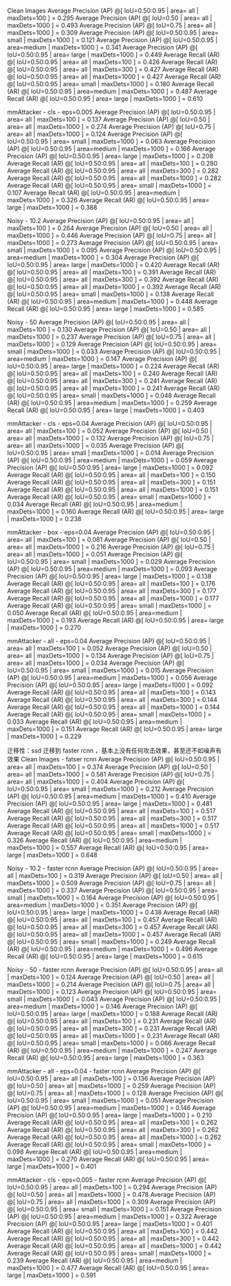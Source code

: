 Clean Images
 Average Precision  (AP) @[ IoU=0.50:0.95 | area=   all | maxDets=100 ] = 0.295
 Average Precision  (AP) @[ IoU=0.50      | area=   all | maxDets=1000 ] = 0.493
 Average Precision  (AP) @[ IoU=0.75      | area=   all | maxDets=1000 ] = 0.309
 Average Precision  (AP) @[ IoU=0.50:0.95 | area= small | maxDets=1000 ] = 0.121
 Average Precision  (AP) @[ IoU=0.50:0.95 | area=medium | maxDets=1000 ] = 0.341
 Average Precision  (AP) @[ IoU=0.50:0.95 | area= large | maxDets=1000 ] = 0.449
 Average Recall     (AR) @[ IoU=0.50:0.95 | area=   all | maxDets=100 ] = 0.426
 Average Recall     (AR) @[ IoU=0.50:0.95 | area=   all | maxDets=300 ] = 0.427
 Average Recall     (AR) @[ IoU=0.50:0.95 | area=   all | maxDets=1000 ] = 0.427
 Average Recall     (AR) @[ IoU=0.50:0.95 | area= small | maxDets=1000 ] = 0.180
 Average Recall     (AR) @[ IoU=0.50:0.95 | area=medium | maxDets=1000 ] = 0.487
 Average Recall     (AR) @[ IoU=0.50:0.95 | area= large | maxDets=1000 ] = 0.610

mmAttacker - cls - eps=0.005
 Average Precision  (AP) @[ IoU=0.50:0.95 | area=   all | maxDets=100 ] = 0.137
 Average Precision  (AP) @[ IoU=0.50      | area=   all | maxDets=1000 ] = 0.274
 Average Precision  (AP) @[ IoU=0.75      | area=   all | maxDets=1000 ] = 0.124
 Average Precision  (AP) @[ IoU=0.50:0.95 | area= small | maxDets=1000 ] = 0.063
 Average Precision  (AP) @[ IoU=0.50:0.95 | area=medium | maxDets=1000 ] = 0.166
 Average Precision  (AP) @[ IoU=0.50:0.95 | area= large | maxDets=1000 ] = 0.208
 Average Recall     (AR) @[ IoU=0.50:0.95 | area=   all | maxDets=100 ] = 0.280
 Average Recall     (AR) @[ IoU=0.50:0.95 | area=   all | maxDets=300 ] = 0.282
 Average Recall     (AR) @[ IoU=0.50:0.95 | area=   all | maxDets=1000 ] = 0.282
 Average Recall     (AR) @[ IoU=0.50:0.95 | area= small | maxDets=1000 ] = 0.107
 Average Recall     (AR) @[ IoU=0.50:0.95 | area=medium | maxDets=1000 ] = 0.326
 Average Recall     (AR) @[ IoU=0.50:0.95 | area= large | maxDets=1000 ] = 0.388

Noisy - 10.2
 Average Precision  (AP) @[ IoU=0.50:0.95 | area=   all | maxDets=100 ] = 0.264
 Average Precision  (AP) @[ IoU=0.50      | area=   all | maxDets=1000 ] = 0.446
 Average Precision  (AP) @[ IoU=0.75      | area=   all | maxDets=1000 ] = 0.273
 Average Precision  (AP) @[ IoU=0.50:0.95 | area= small | maxDets=1000 ] = 0.095
 Average Precision  (AP) @[ IoU=0.50:0.95 | area=medium | maxDets=1000 ] = 0.304
 Average Precision  (AP) @[ IoU=0.50:0.95 | area= large | maxDets=1000 ] = 0.420
 Average Recall     (AR) @[ IoU=0.50:0.95 | area=   all | maxDets=100 ] = 0.391
 Average Recall     (AR) @[ IoU=0.50:0.95 | area=   all | maxDets=300 ] = 0.392
 Average Recall     (AR) @[ IoU=0.50:0.95 | area=   all | maxDets=1000 ] = 0.392
 Average Recall     (AR) @[ IoU=0.50:0.95 | area= small | maxDets=1000 ] = 0.138
 Average Recall     (AR) @[ IoU=0.50:0.95 | area=medium | maxDets=1000 ] = 0.448
 Average Recall     (AR) @[ IoU=0.50:0.95 | area= large | maxDets=1000 ] = 0.585

Noisy - 50
 Average Precision  (AP) @[ IoU=0.50:0.95 | area=   all | maxDets=100 ] = 0.130
 Average Precision  (AP) @[ IoU=0.50      | area=   all | maxDets=1000 ] = 0.237
 Average Precision  (AP) @[ IoU=0.75      | area=   all | maxDets=1000 ] = 0.129
 Average Precision  (AP) @[ IoU=0.50:0.95 | area= small | maxDets=1000 ] = 0.033
 Average Precision  (AP) @[ IoU=0.50:0.95 | area=medium | maxDets=1000 ] = 0.147
 Average Precision  (AP) @[ IoU=0.50:0.95 | area= large | maxDets=1000 ] = 0.224
 Average Recall     (AR) @[ IoU=0.50:0.95 | area=   all | maxDets=100 ] = 0.240
 Average Recall     (AR) @[ IoU=0.50:0.95 | area=   all | maxDets=300 ] = 0.241
 Average Recall     (AR) @[ IoU=0.50:0.95 | area=   all | maxDets=1000 ] = 0.241
 Average Recall     (AR) @[ IoU=0.50:0.95 | area= small | maxDets=1000 ] = 0.048
 Average Recall     (AR) @[ IoU=0.50:0.95 | area=medium | maxDets=1000 ] = 0.259
 Average Recall     (AR) @[ IoU=0.50:0.95 | area= large | maxDets=1000 ] = 0.403
 
mmAttacker - cls - eps=0.04
 Average Precision  (AP) @[ IoU=0.50:0.95 | area=   all | maxDets=100 ] = 0.052
 Average Precision  (AP) @[ IoU=0.50      | area=   all | maxDets=1000 ] = 0.132
 Average Precision  (AP) @[ IoU=0.75      | area=   all | maxDets=1000 ] = 0.035
 Average Precision  (AP) @[ IoU=0.50:0.95 | area= small | maxDets=1000 ] = 0.014
 Average Precision  (AP) @[ IoU=0.50:0.95 | area=medium | maxDets=1000 ] = 0.059
 Average Precision  (AP) @[ IoU=0.50:0.95 | area= large | maxDets=1000 ] = 0.092
 Average Recall     (AR) @[ IoU=0.50:0.95 | area=   all | maxDets=100 ] = 0.150
 Average Recall     (AR) @[ IoU=0.50:0.95 | area=   all | maxDets=300 ] = 0.151
 Average Recall     (AR) @[ IoU=0.50:0.95 | area=   all | maxDets=1000 ] = 0.151
 Average Recall     (AR) @[ IoU=0.50:0.95 | area= small | maxDets=1000 ] = 0.034
 Average Recall     (AR) @[ IoU=0.50:0.95 | area=medium | maxDets=1000 ] = 0.160
 Average Recall     (AR) @[ IoU=0.50:0.95 | area= large | maxDets=1000 ] = 0.238

mmAttacker - box - eps=0.04
 Average Precision  (AP) @[ IoU=0.50:0.95 | area=   all | maxDets=100 ] = 0.081
 Average Precision  (AP) @[ IoU=0.50      | area=   all | maxDets=1000 ] = 0.216
 Average Precision  (AP) @[ IoU=0.75      | area=   all | maxDets=1000 ] = 0.051
 Average Precision  (AP) @[ IoU=0.50:0.95 | area= small | maxDets=1000 ] = 0.029
 Average Precision  (AP) @[ IoU=0.50:0.95 | area=medium | maxDets=1000 ] = 0.093
 Average Precision  (AP) @[ IoU=0.50:0.95 | area= large | maxDets=1000 ] = 0.138
 Average Recall     (AR) @[ IoU=0.50:0.95 | area=   all | maxDets=100 ] = 0.176
 Average Recall     (AR) @[ IoU=0.50:0.95 | area=   all | maxDets=300 ] = 0.177
 Average Recall     (AR) @[ IoU=0.50:0.95 | area=   all | maxDets=1000 ] = 0.177
 Average Recall     (AR) @[ IoU=0.50:0.95 | area= small | maxDets=1000 ] = 0.050
 Average Recall     (AR) @[ IoU=0.50:0.95 | area=medium | maxDets=1000 ] = 0.193
 Average Recall     (AR) @[ IoU=0.50:0.95 | area= large | maxDets=1000 ] = 0.270

mmAttacker - all - eps=0.04
 Average Precision  (AP) @[ IoU=0.50:0.95 | area=   all | maxDets=100 ] = 0.052
 Average Precision  (AP) @[ IoU=0.50      | area=   all | maxDets=1000 ] = 0.134
 Average Precision  (AP) @[ IoU=0.75      | area=   all | maxDets=1000 ] = 0.034
 Average Precision  (AP) @[ IoU=0.50:0.95 | area= small | maxDets=1000 ] = 0.015
 Average Precision  (AP) @[ IoU=0.50:0.95 | area=medium | maxDets=1000 ] = 0.056
 Average Precision  (AP) @[ IoU=0.50:0.95 | area= large | maxDets=1000 ] = 0.092
 Average Recall     (AR) @[ IoU=0.50:0.95 | area=   all | maxDets=100 ] = 0.143
 Average Recall     (AR) @[ IoU=0.50:0.95 | area=   all | maxDets=300 ] = 0.144
 Average Recall     (AR) @[ IoU=0.50:0.95 | area=   all | maxDets=1000 ] = 0.144
 Average Recall     (AR) @[ IoU=0.50:0.95 | area= small | maxDets=1000 ] = 0.033
 Average Recall     (AR) @[ IoU=0.50:0.95 | area=medium | maxDets=1000 ] = 0.151
 Average Recall     (AR) @[ IoU=0.50:0.95 | area= large | maxDets=1000 ] = 0.229

迁移性：ssd 迁移到 faster rcnn ，基本上没有任何攻击效果，甚至还不如噪声有效果
Clean Images - fatser rcnn
 Average Precision  (AP) @[ IoU=0.50:0.95 | area=   all | maxDets=100 ] = 0.374
 Average Precision  (AP) @[ IoU=0.50      | area=   all | maxDets=1000 ] = 0.581
 Average Precision  (AP) @[ IoU=0.75      | area=   all | maxDets=1000 ] = 0.404
 Average Precision  (AP) @[ IoU=0.50:0.95 | area= small | maxDets=1000 ] = 0.212
 Average Precision  (AP) @[ IoU=0.50:0.95 | area=medium | maxDets=1000 ] = 0.410
 Average Precision  (AP) @[ IoU=0.50:0.95 | area= large | maxDets=1000 ] = 0.481
 Average Recall     (AR) @[ IoU=0.50:0.95 | area=   all | maxDets=100 ] = 0.517
 Average Recall     (AR) @[ IoU=0.50:0.95 | area=   all | maxDets=300 ] = 0.517
 Average Recall     (AR) @[ IoU=0.50:0.95 | area=   all | maxDets=1000 ] = 0.517
 Average Recall     (AR) @[ IoU=0.50:0.95 | area= small | maxDets=1000 ] = 0.326
 Average Recall     (AR) @[ IoU=0.50:0.95 | area=medium | maxDets=1000 ] = 0.557
 Average Recall     (AR) @[ IoU=0.50:0.95 | area= large | maxDets=1000 ] = 0.648

Noisy - 10.2 - faster rcnn
 Average Precision  (AP) @[ IoU=0.50:0.95 | area=   all | maxDets=100 ] = 0.319
 Average Precision  (AP) @[ IoU=0.50      | area=   all | maxDets=1000 ] = 0.509
 Average Precision  (AP) @[ IoU=0.75      | area=   all | maxDets=1000 ] = 0.337
 Average Precision  (AP) @[ IoU=0.50:0.95 | area= small | maxDets=1000 ] = 0.164
 Average Precision  (AP) @[ IoU=0.50:0.95 | area=medium | maxDets=1000 ] = 0.351
 Average Precision  (AP) @[ IoU=0.50:0.95 | area= large | maxDets=1000 ] = 0.438
 Average Recall     (AR) @[ IoU=0.50:0.95 | area=   all | maxDets=100 ] = 0.457
 Average Recall     (AR) @[ IoU=0.50:0.95 | area=   all | maxDets=300 ] = 0.457
 Average Recall     (AR) @[ IoU=0.50:0.95 | area=   all | maxDets=1000 ] = 0.457
 Average Recall     (AR) @[ IoU=0.50:0.95 | area= small | maxDets=1000 ] = 0.249
 Average Recall     (AR) @[ IoU=0.50:0.95 | area=medium | maxDets=1000 ] = 0.496
 Average Recall     (AR) @[ IoU=0.50:0.95 | area= large | maxDets=1000 ] = 0.615

Noisy - 50 - faster rcnn
 Average Precision  (AP) @[ IoU=0.50:0.95 | area=   all | maxDets=100 ] = 0.124
 Average Precision  (AP) @[ IoU=0.50      | area=   all | maxDets=1000 ] = 0.214
 Average Precision  (AP) @[ IoU=0.75      | area=   all | maxDets=1000 ] = 0.123
 Average Precision  (AP) @[ IoU=0.50:0.95 | area= small | maxDets=1000 ] = 0.043
 Average Precision  (AP) @[ IoU=0.50:0.95 | area=medium | maxDets=1000 ] = 0.146
 Average Precision  (AP) @[ IoU=0.50:0.95 | area= large | maxDets=1000 ] = 0.188
 Average Recall     (AR) @[ IoU=0.50:0.95 | area=   all | maxDets=100 ] = 0.231
 Average Recall     (AR) @[ IoU=0.50:0.95 | area=   all | maxDets=300 ] = 0.231
 Average Recall     (AR) @[ IoU=0.50:0.95 | area=   all | maxDets=1000 ] = 0.231
 Average Recall     (AR) @[ IoU=0.50:0.95 | area= small | maxDets=1000 ] = 0.066
 Average Recall     (AR) @[ IoU=0.50:0.95 | area=medium | maxDets=1000 ] = 0.247
 Average Recall     (AR) @[ IoU=0.50:0.95 | area= large | maxDets=1000 ] = 0.363

mmAttacker - all - eps=0.04 - faster rcnn
 Average Precision  (AP) @[ IoU=0.50:0.95 | area=   all | maxDets=100 ] = 0.136
 Average Precision  (AP) @[ IoU=0.50      | area=   all | maxDets=1000 ] = 0.259
 Average Precision  (AP) @[ IoU=0.75      | area=   all | maxDets=1000 ] = 0.128
 Average Precision  (AP) @[ IoU=0.50:0.95 | area= small | maxDets=1000 ] = 0.051
 Average Precision  (AP) @[ IoU=0.50:0.95 | area=medium | maxDets=1000 ] = 0.146
 Average Precision  (AP) @[ IoU=0.50:0.95 | area= large | maxDets=1000 ] = 0.210
 Average Recall     (AR) @[ IoU=0.50:0.95 | area=   all | maxDets=100 ] = 0.262
 Average Recall     (AR) @[ IoU=0.50:0.95 | area=   all | maxDets=300 ] = 0.262
 Average Recall     (AR) @[ IoU=0.50:0.95 | area=   all | maxDets=1000 ] = 0.262
 Average Recall     (AR) @[ IoU=0.50:0.95 | area= small | maxDets=1000 ] = 0.098
 Average Recall     (AR) @[ IoU=0.50:0.95 | area=medium | maxDets=1000 ] = 0.270
 Average Recall     (AR) @[ IoU=0.50:0.95 | area= large | maxDets=1000 ] = 0.401

mmAttacker - cls - eps=0.005 - faster rcnn
 Average Precision  (AP) @[ IoU=0.50:0.95 | area=   all | maxDets=100 ] = 0.294
 Average Precision  (AP) @[ IoU=0.50      | area=   all | maxDets=1000 ] = 0.478
 Average Precision  (AP) @[ IoU=0.75      | area=   all | maxDets=1000 ] = 0.309
 Average Precision  (AP) @[ IoU=0.50:0.95 | area= small | maxDets=1000 ] = 0.151
 Average Precision  (AP) @[ IoU=0.50:0.95 | area=medium | maxDets=1000 ] = 0.322
 Average Precision  (AP) @[ IoU=0.50:0.95 | area= large | maxDets=1000 ] = 0.401
 Average Recall     (AR) @[ IoU=0.50:0.95 | area=   all | maxDets=100 ] = 0.442
 Average Recall     (AR) @[ IoU=0.50:0.95 | area=   all | maxDets=300 ] = 0.442
 Average Recall     (AR) @[ IoU=0.50:0.95 | area=   all | maxDets=1000 ] = 0.442
 Average Recall     (AR) @[ IoU=0.50:0.95 | area= small | maxDets=1000 ] = 0.239
 Average Recall     (AR) @[ IoU=0.50:0.95 | area=medium | maxDets=1000 ] = 0.477
 Average Recall     (AR) @[ IoU=0.50:0.95 | area= large | maxDets=1000 ] = 0.591

